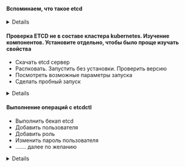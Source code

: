 #### Вспоминаем, что такое etcd 
<details>
  * Отказоустойчивая система хранения данных ключ-значение
  Держать в нечетном количестве, ибо это кластер и ноды постоянно друг друга опрашивают.
  Рекомендуется минимум 5 нод
</details>

#### Проверка ETCD не в составе кластера kubernetes. Изучение компонентов. Установите отдельно, чтобы было проще изучать свойства
* Скачать etcd сервер
* Распковать. Запустить без установки. Проверить версию
* Посмотреть возможные параметры запуска
* Сделать пробный запуск

<details>
https://github.com/etcd-io/etcd/releases/tag/v3.5.1

https://github.com/etcd-io/etcd/releases/download/v3.5.1/etcd-v3.5.1-linux-amd64.tar.gz
``` bash
tar xvzf tar xvzf etcd-v3.5.1-linux-amd64.tar.gz

cd etcd-v3.5.1-linux-amd64/

./etcd --version

./etcd -h
 Если кластер уже установлен, то порты будут заняты, поэтому в качестве эксперимента меняйте порт. Данное упражнение исключительно для поверхностного понимания работы ETCD. В кластере он будет работать в виде набора подов со значениями по-умолчанию. "Отсылка на статические поды"

./etcd --listen-client-urls=http://localhost:2379 --advertise-client-urls=http://localhost:2379

```
</details>

#### Выполнение операций с etcdctl 
* Выполнить бекап etcd
* Добавить пользователя
* Добавить роль
* Изменить пароль пользователя
* ....... далее по желанию

<details>
```bash

param="--cert=/etc/kubernetes/pki/etcd/server.crt  --key=/etc/kubernetes/pki/etcd/server.key --cacert=/etc/kubernetes/pki/etcd/ca.crt"

ETCDCTL_API=3 ./etcdctl $param snapshot save /data/backup

#### Можно добавить с какой ноды снимаем бекап  

ETCDCTL_API=3 ./etcdctl --endpoints https://192.168.145.28:2379 $param snapshot save /data/backup  
```
####Add role  
``` bash
ETCDCTL_API=3 ./etcdctl $param role add testrole1  

ETCDCTL_API=3 ./etcdctl $param role list  
```
#### Аналогично с пользователем  

#### Если у вас уже настроен кластер, то можно не качать etcd и утилиту etcdctl, а запускать напрямую из пода  
``` bash
kubectl exec etcd-master -n kube-system -- ETCDCTL_API=3 etcdctl -cacert /etc/kubernetes/pki/etcd/ca.crt --cert /etc/kubernetes/pki/etcd/server.crt  --key /etc/kubernetes/pki/etcd/server.key" 
```
</details>